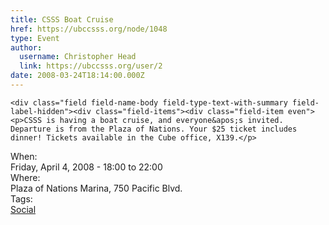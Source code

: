 ```yaml
---
title: CSSS Boat Cruise 
href: https://ubccsss.org/node/1048
type: Event
author:
  username: Christopher Head
  link: https://ubccsss.org/user/2
date: 2008-03-24T18:14:00.000Z
---
```



    <div class="field field-name-body field-type-text-with-summary field-label-hidden"><div class="field-items"><div class="field-item even"><p>CSSS is having a boat cruise, and everyone&apos;s invited. Departure is from the Plaza of Nations. Your $25 ticket includes dinner! Tickets available in the Cube office, X139.</p>
</div></div></div><div class="field field-name-field-dates field-type-datetime field-label-above"><div class="field-label">When:&#xA0;</div><div class="field-items"><div class="field-item even"><span class="date-display-single">Friday, April 4, 2008 - <span class="date-display-range"><span class="date-display-start">18:00</span> to <span class="date-display-end">22:00</span></span></span></div></div></div><div class="field field-name-field-location field-type-text field-label-above"><div class="field-label">Where:&#xA0;</div><div class="field-items"><div class="field-item even">Plaza of Nations Marina, 750 Pacific Blvd.</div></div></div>    <footer>
    <div class="field field-name-field-tags field-type-taxonomy-term-reference field-label-above"><div class="field-label">Tags:&#xA0;</div><div class="field-items"><div class="field-item even"><a href="/social">Social</a></div></div></div>      </footer>
    